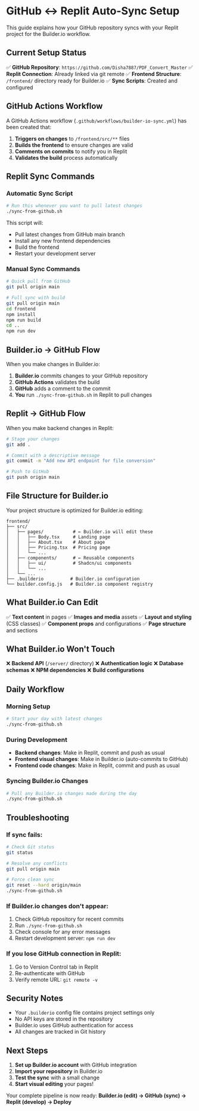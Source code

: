 # GitHub ↔ Replit Auto-Sync Setup

This guide explains how your GitHub repository syncs with your Replit project for the Builder.io workflow.

## Current Setup Status

✅ **GitHub Repository**: `https://github.com/Disha7887/PDF_Convert_Master`
✅ **Replit Connection**: Already linked via git remote
✅ **Frontend Structure**: `/frontend/` directory ready for Builder.io
✅ **Sync Scripts**: Created and configured

## GitHub Actions Workflow

A GitHub Actions workflow (`.github/workflows/builder-io-sync.yml`) has been created that:

1. **Triggers on changes** to `/frontend/src/**` files
2. **Builds the frontend** to ensure changes are valid
3. **Comments on commits** to notify you in Replit
4. **Validates the build** process automatically

## Replit Sync Commands

### Automatic Sync Script
```bash
# Run this whenever you want to pull latest changes
./sync-from-github.sh
```

This script will:
- Pull latest changes from GitHub main branch
- Install any new frontend dependencies
- Build the frontend
- Restart your development server

### Manual Sync Commands
```bash
# Quick pull from GitHub
git pull origin main

# Full sync with build
git pull origin main
cd frontend
npm install
npm run build
cd ..
npm run dev
```

## Builder.io → GitHub Flow

When you make changes in Builder.io:

1. **Builder.io** commits changes to your GitHub repository
2. **GitHub Actions** validates the build
3. **GitHub** adds a comment to the commit
4. **You** run `./sync-from-github.sh` in Replit to pull changes

## Replit → GitHub Flow

When you make backend changes in Replit:

```bash
# Stage your changes
git add .

# Commit with a descriptive message
git commit -m "Add new API endpoint for file conversion"

# Push to GitHub
git push origin main
```

## File Structure for Builder.io

Your project structure is optimized for Builder.io editing:

```
frontend/
├── src/
│   ├── pages/           # ← Builder.io will edit these
│   │   ├── Body.tsx     # Landing page
│   │   ├── About.tsx    # About page
│   │   ├── Pricing.tsx  # Pricing page
│   │   └── ...
│   ├── components/      # ← Reusable components
│   │   ├── ui/          # Shadcn/ui components
│   │   └── ...
│   └── ...
├── .builderio          # Builder.io configuration
└── builder.config.js   # Builder.io component registry
```

## What Builder.io Can Edit

✅ **Text content** in pages
✅ **Images and media** assets
✅ **Layout and styling** (CSS classes)
✅ **Component props** and configurations
✅ **Page structure** and sections

## What Builder.io Won't Touch

❌ **Backend API** (`/server/` directory)
❌ **Authentication logic**
❌ **Database schemas**
❌ **NPM dependencies**
❌ **Build configurations**

## Daily Workflow

### Morning Setup
```bash
# Start your day with latest changes
./sync-from-github.sh
```

### During Development
- **Backend changes**: Make in Replit, commit and push as usual
- **Frontend visual changes**: Make in Builder.io (auto-commits to GitHub)
- **Frontend code changes**: Make in Replit, commit and push as usual

### Syncing Builder.io Changes
```bash
# Pull any Builder.io changes made during the day
./sync-from-github.sh
```

## Troubleshooting

### If sync fails:
```bash
# Check Git status
git status

# Resolve any conflicts
git pull origin main

# Force clean sync
git reset --hard origin/main
./sync-from-github.sh
```

### If Builder.io changes don't appear:
1. Check GitHub repository for recent commits
2. Run `./sync-from-github.sh`
3. Check console for any error messages
4. Restart development server: `npm run dev`

### If you lose GitHub connection in Replit:
1. Go to Version Control tab in Replit
2. Re-authenticate with GitHub
3. Verify remote URL: `git remote -v`

## Security Notes

- Your `.builderio` config file contains project settings only
- No API keys are stored in the repository
- Builder.io uses GitHub authentication for access
- All changes are tracked in Git history

## Next Steps

1. **Set up Builder.io account** with GitHub integration
2. **Import your repository** in Builder.io
3. **Test the sync** with a small change
4. **Start visual editing** your pages!

Your complete pipeline is now ready:
**Builder.io (edit) → GitHub (sync) → Replit (develop) → Deploy**